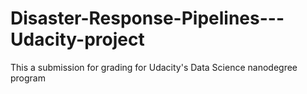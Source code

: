 # Disaster-Response-Pipelines---Udacity-project
This a submission for grading for Udacity's Data Science nanodegree program
